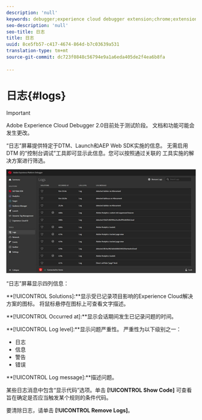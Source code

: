 ```yaml
---
description: 'null'
keywords: debugger;experience cloud debugger extension;chrome;extension;logs
seo-description: 'null'
seo-title: 日志
title: 日志
uuid: 8ce5fb57-c417-4674-864d-b7c03639a531
translation-type: tm+mt
source-git-commit: dc723f0848c56794e9a1a6eda405de2f4ea6b8fa

---
```



# 日志{#logs}

> [!IMPORTANT]
>
> Adobe Experience Cloud Debugger 2.0目前处于测试阶段。 文档和功能可能会发生更改。

“日志”屏幕提供特定于DTM、Launch和AEP Web SDK实施的信息。 无需启用 DTM 的“控制台调试”工具即可显示此信息。您可以按照通过关联的 工具实施的解决方案进行筛选。

![](assets/logs.jpg)

“日志”屏幕显示四列信息：

**[!UICONTROL Solutions]:**显示受已记录项目影响的Experience Cloud解决方案的图标。 将鼠标悬停在图标上可查看文字描述。

**[!UICONTROL Occurred at]:**显示会话期间发生已记录问题的时间。

**[!UICONTROL Log level]:**显示问题严重性。 严重性为以下级别之一：

* 日志
* 信息
* 警告
* 错误

**[!UICONTROL Log message]:**描述问题。

某些日志消息中包含“显示代码”选项。单击 **[!UICONTROL Show Code]** 可查看旨在确定是否应当触发某个规则的条件代码。

要清除日志，请单击 **[!UICONTROL Remove Logs]**。

